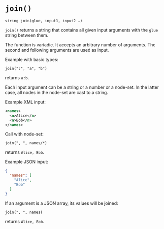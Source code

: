 # `join()`

```
string join(glue, input1, input2 …)
```

`join()` returns a string that contains all given input arguments with the
`glue` string between them.

The function is variadic. It accepts an arbitrary number of arguments. The
second and following arguments are used as input.

Example with basic types:
```
join(":", "a", "b")
```
returns `a:b`.

Each input argument can be a string or a number or a node-set. In the latter case,
all nodes in the node-set are cast to a string.

Example XML input:

```xml
<names>
  <n>Alice</n>
  <n>Bob</n>
</names>
```

Call with node-set:
```
join(", ", names/*)
```
returns `Alice, Bob`.


Example JSON input:

```json
{
  "names": [
	"Alice",
	"Bob"
  ]
}
```

If an argument is a JSON array, its values will be joined:

```
join(", ", names)
```
returns `Alice, Bob`.
